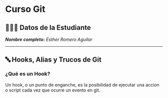 # Curso Git

## 👩🏻‍💻 Datos de la Estudiante

_**Nombre completo:** Esther Romero Aguilar_

---

## 🔤 Hooks, Alias y Trucos de Git

### ¿Qué es un Hook?

Un hook, o un punto de enganche, es la posibilidad de ejecutar una accion o script cada vez que ocurre un evento en git.

